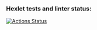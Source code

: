 ### Hexlet tests and linter status:
[![Actions Status](https://github.com/Leepoch/frontend-project-11/actions/workflows/hexlet-check.yml/badge.svg)](https://github.com/Leepoch/frontend-project-11/actions)
